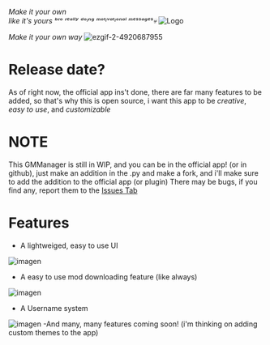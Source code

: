 *Make it your own*               
*like it's yours*      *ᵇʳᵒ ʳᵉᵃˡˡʸ ᵈᵒᶦⁿᵍ ᵐᵒᵗᶦᵛᵃᵗᶦᵒⁿᵃˡ ᵐᵉˢˢᵃᵍᵉˢ💀* ![Logo](https://github.com/user-attachments/assets/a4a5e970-783d-4b9c-8c93-c0e24ea80fac)

*Make it your own way*
 ![ezgif-2-4920687955](https://github.com/user-attachments/assets/04eba02e-3553-4690-82a6-228c389de5df)
# Release date?
As of right now, the official app ins't done, there are far many features to be added, so that's why this is open source, i want this app to be *creative*, *easy to use*, and *customizable*

# **NOTE**
This GMManager is still in WIP, and you can be in the official app! (or in github), just make an addition in the .py and make a fork, and i'll make sure to add the addition to the official app (or plugin)
There may be bugs, if you find any, report them to the [Issues Tab](https://github.com/ElBFCambiaformas/GModManager/issues)
# Features
- A lightweiged, easy to use UI

![imagen](https://github.com/user-attachments/assets/9094966c-d313-4092-9411-1852e636eccd)

- A easy to use mod downloading feature (like always)

![imagen](https://github.com/user-attachments/assets/d95dfe21-3260-4af2-a4d7-cfcee5dd2c2c)

- A Username system

![imagen](https://github.com/user-attachments/assets/85336827-92a1-4576-b34a-e71d3b780a7b)
-And many, many features coming soon!
(i'm thinking on adding custom themes to the app)
